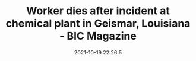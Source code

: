 ---
"title": "Worker dies after incident at chemical plant in Geismar, Louisiana - BIC Magazine"
"date": "2021-10-19 22:26:5"
"feed_name": "GOOGLENEWSCONSTRUCTION"
"feed_website": "https://news.google.com/search?q=construction%2Bincident&hl=en-US&gl=US&ceid=US:en"
"feed_rss": "https://news.google.com/rss/search?q=construction%2Bincident&hl=en-US&gl=US&ceid=US:en"
"link": "https://www.bicmagazine.com/departments/hse/worker-dies-after-incident-at-chemical-plant-in-geismar/"
"source": "{'href': 'https://www.bicmagazine.com', 'title': 'BIC Magazine'}"
"file": "_posts/2021-1-1-e87dca72b3819cb065ff25bc4ff1b171e54eaa6f.md"
"accident": "1"
"drilling": "1"
"represented_by": "0"
"dead": "1"
"injured": "0"
"arrested": "0"
"place": "louisiana"
"where": "unknown site"
"causes": "incident"
"place_uri": "http://en.wikipedia.org/wiki/Louisiana"
---